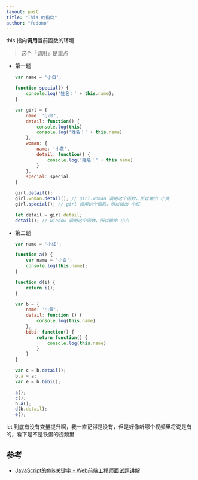 ```yaml
---
layout: post 
title: "This 的指向" 
author: "fedono"
---
```




this 指向**调用**当前函数的环境

> 这个「调用」是重点

- 第一题

  ```js
  var name = '小白';
  
  function special() {
      console.log('姓名：' + this.name);
  }
  
  var girl = {
      name: '小红',
      detail: function() {
          console.log(this)
          console.log('姓名：' + this.name)
      },
      woman: {
          name: '小黄',
          detail: function() {
              console.log('姓名：' + this.name)
          }
      },
      special: special
  }
  
  girl.detail();
  girl.woman.detail(); // girl.woman 调用这个函数，所以输出 小黄
  girl.special(); // girl 调用这个函数，所以输出 小红
  
  let detail = girl.detail; 
  detail(); // window 调用这个函数，所以输出 小白
  ```

- 第二题

  ```js
  var name = '小红';
  
  function a() {
      var name = '小白';
      console.log(this.name);
  }
  
  function d(i) {
      return i();
  }
  
  var b = {
      name: '小黄',
      detail: function () {
          console.log(this.name)
      },
      bibi: function() {
          return function() {
              console.log(this.name)
          }
      }
  }
  
  var c = b.detail();
  b.a = a;
  var e = b.bibi();
  
  a();
  c();
  b.a();
  d(b.detail);
  e();
  ```




let 到底有没有变量提升啊，我一直记得是没有，但是好像听哪个视频里将说是有的，看下是不是铁蛋的视频里





## 参考

- [JavaScript的this关键字 - Web前端工程师面试题讲解](https://www.bilibili.com/video/BV1BE411677T/?spm_id_from=trigger_reload) 